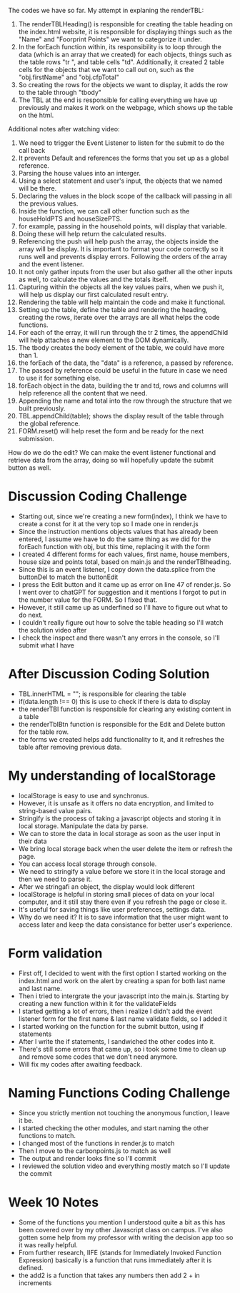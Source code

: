 The codes we have so far.
My attempt in explaning the  renderTBL:
1. The renderTBLHeading() is responsible for creating the table heading on the index.html website, it is responsible for displaying things such as the "Name" and "Foorprint Points" we want to categorize it under.
2. In the forEach function within, its responsibility is to loop through the data (which is an array that we created) for each objects, things such as the table rows "tr
", and table cells "td". Additionally, it created 2 table cells for the objects that we want to call out on, such as the "obj.firstName" and "obj.cfpTotal"
3. So creating the rows for the objects we want to display, it adds the row to the table through "tbody" 
4. The TBL at the end is responsible for calling everything we have up previously and makes it work on the webpage, which shows up the table on the html. 

Additional notes after watching video: 
1. We need to trigger the Event Listener to listen for the submit to do the call back
2. It prevents Default and references the forms that you set up as a global reference. 
3. Parsing the house values into an interger. 
4. Using a select statement and user's input, the objects that we named will be there. 
5. Declaring the values in the block scope of the callback will passing in all the previous values. 
6. Inside the function, we can call other function such as the houseHoldPTS and houseSizePTS. 
7. for example, passing in the household points, will display that variable.
8. Doing these will help return the calculated results. 
9. Referencing the push will help push the array, the objects inside the array will be display. It is important to format your code correctly so it runs well and prevents display errors. Following the orders of the array and the event listener. 
10. It not only gather inputs from the user but also gather all the other inputs as well, to calculate the values and the totals itself. 
11. Capturing within the objects all the key values pairs, when we push it, will help us display our first calculated result entry. 
12. Rendering the table will help maintain the code and make it functional. 
13. Setting up the table, define the table and rendering the heading, creating the rows, iterate over the arrays are all what helps the code functions. 
14. For each of the erray, it will run through the tr 2 times, the appendChild will help attaches a new element to the DOM dynamically. 
15. The tbody creates the body element of the table, we could have more than 1. 
16. the forEach of the data, the "data" is a reference, a passed by reference. 
17. The passed by reference could be useful in the future in case we need to use it for something else. 
18. forEach object in the data, building the tr and td, rows and columns will help reference all the content that we need. 
19. Appending the name and total into the row through the structure that we built previously. 
20. TBL.appendChild(table); shows the display result of the table through the global reference. 
21. FORM.reset() will help reset the form and be ready for the next submission. 

 How do we do the edit?
We can make the event listener functional and retrieve data from the array, doing so will hopefully update the submit button as well. 

# Discussion Coding Challenge
- Starting out, since we're creating a new form(index), I think we have to create a const for it at the very top so I made one in render.js
- Since the instruction mentions objects values that has already been entered, I assume we have to do the same thing as we did for the forEach function with obj, but this time, replacing it with the form
- I created 4 different forms for each values, first name, house members, house size and points total, based on main.js and the renderTBlheading. 
- Since this is an event listener, I copy down the data.splice from the buttonDel to match the buttonEdit
- I press the Edit button and it came up as error on line 47 of render.js. So I went over to chatGPT for suggestion and it mentions I forgot to put in the number value for the FORM. So I fixed that.
- However, it still came up as underfined so I'll have to figure out what to do next.
- I couldn't really figure out how to solve the table heading so I'll watch the solution video after
- I check the inspect and there wasn't any errors in the console, so I'll submit what I have 

# After Discussion Coding Solution
- TBL.innerHTML = ""; is responsible for clearing the table
- if(data.length !== 0) this is use to check if there is data to display
- the renderTBl function is responsible for clearing any existing content in a table
- the renderTblBtn function is responsible for the Edit and Delete button for the table row.
- the forms we created helps add functionality to it, and it refreshes the table after removing previous data. 

# My understanding of localStorage
- localStorage is easy to use and synchronus.
- However, it is unsafe as it offers no data encryption, and limited to string-based value pairs. 
- Stringify is the process of taking a javascript objects and storing it in local storage. Manipulate the data by parse. 
- We can to store the data in local storage as soon as the user input in their data
- We bring local storage back when the user delete the item or refresh the page. 
- You can access local storage through console.
- We need to stringify a value before we store it in the local storage and then we need to parse it. 
- After we stringafi an object, the display would look different
- localStorage is helpful in storing small pieces of data on your local computer, and it still stay there even if you refresh the page or close it.
- It's useful for saving things like user preferences, settings data.
- Why do we need it? It is to save information that the user might want to access later and keep the data consistance for better user's experience. 

# Form validation
- First off, I decided to went with the first option
I started working on the index.html and work on the alert by creating a span for both last name and last name.
- Then i tried to intergrate the your javascript into the main.js. Starting by creating a new function within it for the validateFields
- I started getting a lot of errors, then i realize I didn't add the event listener form for the first name & last name validate fields, so I added it
- I started working on the function for the submit button, using if statements
- After I write the if statements, I sandwiched the other codes into it. 
- There's still some errors that came up, so i took some time to clean up and remove some codes that we don't need anymore. 
- Will fix my codes after awaiting feedback.

# Naming Functions Coding Challenge
- Since you strictly mention not touching the anonymous function, I leave it be.
- I started checking the other modules, and start naming the other functions to match. 
- I changed most of the functions in render.js to match
- Then I move to the carbonpoints.js to match as well
- The output and render looks fine so I'll commit
- I reviewed the solution video and everything mostly match so I'll update the commit 

# Week 10 Notes
- Some of the functions you mention I understood quite a bit as this has been covered over by my other Javascript class on campus. I've also gotten some help from my professor with writing the decision app too so it was really helpful. 
- From further research, IIFE (stands for Immediately Invoked Function Expression) basically is a function that runs immediately after it is defined.
- the add2 is a function that takes any numbers then add 2 + in increments
